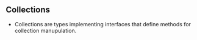 
## Collections

- Collections are types implementing interfaces that define methods for collection manupulation.